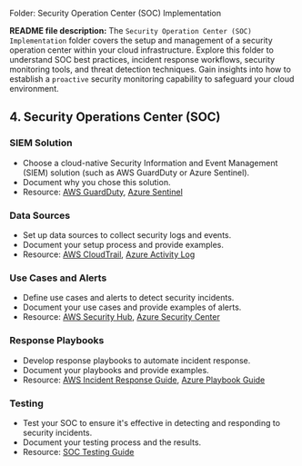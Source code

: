 Folder: Security Operation Center (SOC) Implementation

**README file description:**
The `Security Operation Center (SOC) Implementation` folder covers the setup and management of a security operation center within your cloud infrastructure. Explore this folder to understand SOC best practices, incident response workflows, security monitoring tools, and threat detection techniques. Gain insights into how to establish a `proactive` security monitoring capability to safeguard your cloud environment.

## 4. Security Operations Center (SOC)

### SIEM Solution
- Choose a cloud-native Security Information and Event Management (SIEM) solution (such as AWS GuardDuty or Azure Sentinel).
- Document why you chose this solution.
- Resource: [AWS GuardDuty](https://aws.amazon.com/guardduty/), [Azure Sentinel](https://learn.microsoft.com/en-us/azure/sentinel/overview)

### Data Sources
- Set up data sources to collect security logs and events.
- Document your setup process and provide examples.
- Resource: [AWS CloudTrail](https://aws.amazon.com/cloudtrail/), [Azure Activity Log](https://learn.microsoft.com/en-us/azure/azure-monitor/essentials/activity-log)

### Use Cases and Alerts
- Define use cases and alerts to detect security incidents.
- Document your use cases and provide examples of alerts.
- Resource: [AWS Security Hub](https://aws.amazon.com/security-hub/), [Azure Security Center](https://techcommunity.microsoft.com/t5/itops-talk-blog/what-s-the-difference-between-azure-security-center-azure/ba-p/2155188)

### Response Playbooks
- Develop response playbooks to automate incident response.
- Document your playbooks and provide examples.
- Resource: [AWS Incident Response Guide](https://docs.aws.amazon.com/whitepapers/latest/aws-security-incident-response-guide/aws-security-incident-response-guide.html), [Azure Playbook Guide](https://learn.microsoft.com/en-us/azure/sentinel/tutorial-respond-threats-playbook)

### Testing
- Test your SOC to ensure it's effective in detecting and responding to security incidents.
- Document your testing process and the results.
- Resource: [SOC Testing Guide](https://warrenaverett.com/insights/guides/obtaining-a-soc-report-a-comprehensive-guide/)
